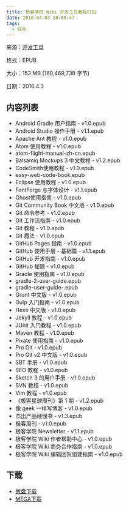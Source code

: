 ```yaml
---
title: 极客学院 Wiki 开发工具教程打包
date: 2016-04-03 20:08:47
tags:
  - 综合
---
```


来源：[开发工具](http://wiki.jikexueyuan.com/list/tool/)

格式：EPUB

大小：153 MB (160,469,738 字节)

日期：2016.4.3

<!--more-->

## 内容列表 ##

+ Android Gradle 用户指南 - v1.0.epub
+ Android Studio 操作手册 - v1.1.epub
+ Apache Ant 教程 - v1.0.epub
+ Atom 使用教程 - v1.0.epub
+ atom-flight-manual-zh-cn.epub
+ Balsamiq Mockups 3 中文教程 - v1.2.epub
+ CodeSmith使用教程 - v1.0.epub
+ easy-web-code-book.epub
+ Eclipse 使用教程 - v1.0.epub
+ FontForge 与字体设计 - v1.1.epub
+ Ghost使用指南 - v1.0.epub
+ Git Community Book 中文版 - v1.0.epub
+ Git 命令参考 - v1.0.epub
+ Git 工作流指南 - v1.0.epub
+ Git 教程 - v1.0.epub
+ Git 魔法 - v1.0.epub
+ GitHub Pages 指南 - v1.0.epub
+ GitHub 使用手册 - 基础篇 - v1.1.epub
+ GitHub 开发指南 - v1.0.epub
+ GitHub 秘籍 - v1.0.epub
+ Gradle 使用指南 - v1.0.epub
+ gradle-2-user-guide.epub
+ gradle-user-guide-.epub
+ Grunt 中文版 - v1.0.epub
+ Gulp 入门指南 - v1.0.epub
+ Hexo 中文版 - v1.0.epub
+ Jekyll 教程 - v1.0.epub
+ JUnit 入门教程 - v1.0.epub
+ Maven 教程 - v1.0.epub
+ Pixate 使用指南 - v1.0.epub
+ Pro Git - v1.0.epub
+ Pro Git v2 中文版 - v1.0.epub
+ SBT 手册 - v1.0.epub
+ SEO 教程 - v1.0.epub
+ Sketch 3 的用户手册 - v1.0.epub
+ SVN 教程 - v1.0.epub
+ Vim 教程 - v1.0.epub
+ 《极客星球周刊》第 1 期 - v1.2.epub
+ 像 geek 一样写博客 - v1.0.epub
+ 杰出产品经理书 - v1.3.epub
+ 极客周刊 - v1.0.epub
+ 极客学院 Newsletter - v1.1.epub
+ 极客学院 Wiki 作者帮助中心 - v1.0.epub
+ 极客学院 Wiki 商务合作指南 - v1.0.epub
+ 极客学院 Wiki 编辑团队组建指南 - v1.0.epub

## 下载 ##

+ [微盘下载](http://vdisk.weibo.com/s/aADaW4YRjfPjX)
+ [MEGA下载](https://mega.nz/#!mAcUmSCS!jzjs0uKsF5PgBJ84psfa5tOKWAUz-d3SkgQ-8Nh8iAY)
